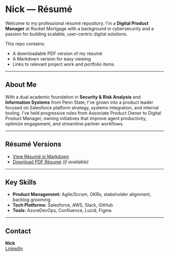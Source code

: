 # Nick — Résumé

Welcome to my professional résumé repository. I'm a **Digital Product Manager** at Rocket Mortgage with a background in cybersecurity and a passion for building scalable, user-centric digital solutions.

This repo contains:
- A downloadable PDF version of my résumé
- A Markdown version for easy viewing
- Links to relevant project work and portfolio items

---

## About Me

With a dual academic foundation in **Security & Risk Analysis** and **Information Systems** from Penn State, I've grown into a product leader focused on Salesforce platform strategy, systems integration, and internal tooling. I’ve held progressive roles from Associate Product Owner to Digital Product Manager, owning initiatives that improve agent productivity, optimize engagement, and streamline partner workflows.

---

## Résumé Versions

- [View Résumé in Markdown](resume.md)
- [Download PDF Résumé](./NickGug_Resume.pdf) *(if available)*

---

## Key Skills

- **Product Management:** Agile/Scrum, OKRs, stakeholder alignment, backlog grooming  
- **Tech Platforms:** Salesforce, AWS, Slack, GitHub  
- **Tools:** AzureDevOps, Confluence, Lucid, Figma 

---

## Contact

**Nick**  
[LinkedIn](https://www.linkedin.com/in/nicholasguglielmetti)